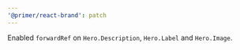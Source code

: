 ```yaml
---
'@primer/react-brand': patch
---
```


Enabled `forwardRef` on `Hero.Description`, `Hero.Label` and `Hero.Image`.
